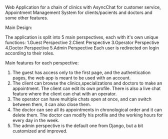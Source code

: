Web Application for a chain of clinics with AsyncChat for customer service, Appointment Management System for clients/pacients and doctors and some other features.

Main Design:

The application is split into 5 main perspectives, each with it's own unique functions:
 1.Guest Perspective
 2.Client Perspective
 3.Operator Perspective
 4.Doctor Perspective
 5.Admin Perspective
Each user is redirected on login according to their roles.

Main features for each perspective:
  1. The guest has access only to the first page, and the authentication pages, the web app is meant to be used with an account.
  2. The client can browse the clinics,specializations and doctors to make an appointment. The client can edit its own profile. There is also a live chat feature where the client can chat with an operator.
  3. The operator can have multiple chats open at once, and can switch between them, it can also close them.
  4. The doctor can see all its appointments in chronological order and it can delete them. The doctor can modify his profile and the working hours for every day in the week.
  5. The admin perspective is the default one from Django, but a bit customized and improved.
